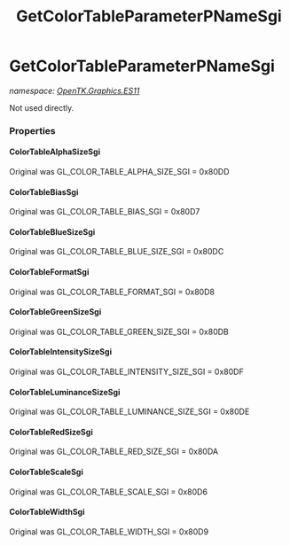 ﻿---
title: GetColorTableParameterPNameSgi
---

# GetColorTableParameterPNameSgi
_namespace: [OpenTK.Graphics.ES11](N-OpenTK.Graphics.ES11.html)_

Not used directly.



### Properties

#### ColorTableAlphaSizeSgi
Original was GL_COLOR_TABLE_ALPHA_SIZE_SGI = 0x80DD
#### ColorTableBiasSgi
Original was GL_COLOR_TABLE_BIAS_SGI = 0x80D7
#### ColorTableBlueSizeSgi
Original was GL_COLOR_TABLE_BLUE_SIZE_SGI = 0x80DC
#### ColorTableFormatSgi
Original was GL_COLOR_TABLE_FORMAT_SGI = 0x80D8
#### ColorTableGreenSizeSgi
Original was GL_COLOR_TABLE_GREEN_SIZE_SGI = 0x80DB
#### ColorTableIntensitySizeSgi
Original was GL_COLOR_TABLE_INTENSITY_SIZE_SGI = 0x80DF
#### ColorTableLuminanceSizeSgi
Original was GL_COLOR_TABLE_LUMINANCE_SIZE_SGI = 0x80DE
#### ColorTableRedSizeSgi
Original was GL_COLOR_TABLE_RED_SIZE_SGI = 0x80DA
#### ColorTableScaleSgi
Original was GL_COLOR_TABLE_SCALE_SGI = 0x80D6
#### ColorTableWidthSgi
Original was GL_COLOR_TABLE_WIDTH_SGI = 0x80D9

